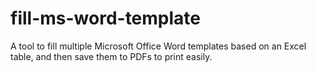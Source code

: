 # fill-ms-word-template
A tool to fill multiple Microsoft Office Word templates based on an Excel table, and then save them to PDFs to print easily.
